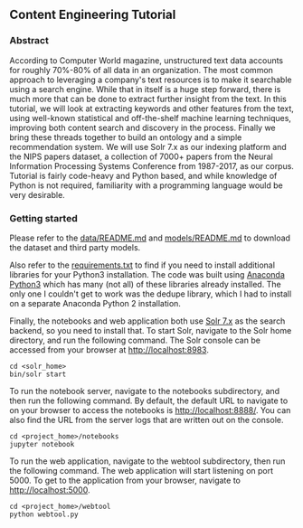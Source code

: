 ## Content Engineering Tutorial

### Abstract

According to Computer World magazine, unstructured text data accounts for roughly 70%-80% of all data in an organization. The most common approach to leveraging a company's text resources is to make it searchable using a search engine. While that in itself is a huge step forward, there is much more that can be done to extract further insight from the text. In this tutorial, we will look at extracting keywords and other features from the text, using well-known statistical and off-the-shelf machine learning techniques, improving both content search and discovery in the process. Finally we bring these threads together to build an ontology and a simple recommendation system. We will use Solr 7.x as our indexing platform and the NIPS papers dataset, a collection of 7000+ papers from the Neural Information Processing Systems Conference from 1987-2017, as our corpus. Tutorial is fairly code-heavy and Python based, and while knowledge of Python is not required, familiarity with a programming language would be very desirable.

### Getting started

Please refer to the [data/README.md](data/README.md) and [models/README.md](models/README.md) to download the dataset and third party models. 

Also refer to the [requirements.txt](requirements.txt) to find if you need to install additional libraries for your Python3 installation. The code was built using [Anaconda Python3](https://www.anaconda.com/download/#macos) which has many (not all) of these libraries already installed. The only one I couldn't get to work was the dedupe library, which I had to install on a separate Anaconda Python 2 installation.

Finally, the notebooks and web application both use [Solr 7.x](http://lucene.apache.org/solr/) as the search backend, so you need to install that. To start Solr, navigate to the Solr home directory, and run the following command. The Solr console can be accessed from your browser at [http://localhost:8983](http://localhost:8983).

    cd <solr_home>
    bin/solr start

To run the notebook server, navigate to the notebooks subdirectory, and then run the following command. By default, the default URL to navigate to on your browser to access the notebooks is [http://localhost:8888/](http://localhost:8888). You can also find the URL from the server logs that are written out on the console.

    cd <project_home>/notebooks
    jupyter notebook

To run the web application, navigate to the webtool subdirectory, then run the following command. The web application will start listening on port 5000. To get to the application from your browser, navigate to [http://localhost:5000](http://localhost:5000).

    cd <project_home>/webtool
    python webtool.py
